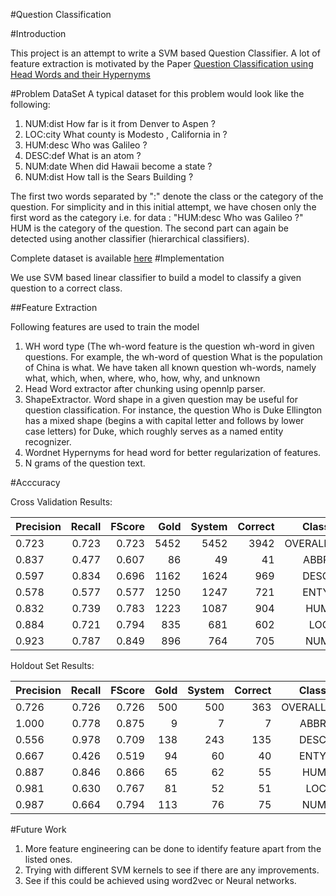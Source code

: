 #Question Classification

#Introduction

This project is an attempt to write a SVM based Question Classifier. A lot of feature extraction is motivated by the Paper [Question Classification using Head Words and their Hypernyms](http://www.aclweb.org/anthology/D08-1097)

#Problem DataSet
A typical dataset for this problem would look like the following:

1. NUM:dist How far is it from Denver to Aspen ?
2. LOC:city What county is Modesto , California in ?
3. HUM:desc Who was Galileo ?
4. DESC:def What is an atom ?
5. NUM:date When did Hawaii become a state ?
6. NUM:dist How tall is the Sears Building ?

The first two words separated by ":" denote the class or the category of the question. For simplicity and in this initial attempt, we have chosen only the first word as the category i.e. for data : "HUM:desc Who was Galileo ?" HUM is the category of the question. The second part can again be detected using another classifier (hierarchical classifiers).

Complete dataset is available [here](http://cogcomp.cs.illinois.edu/Data/QA/QC/train_1000.label)
#Implementation

We use SVM based linear classifier to build a model to classify a given question to a correct class.

##Feature Extraction

Following features are used to train the model

1. WH word type (The wh-word feature is the question wh-word in given questions. For example, the wh-word of question What is the population of China is what. We have taken all known question wh-words, namely what, which, when, where, who, how, why, and unknown
2. Head Word extractor after chunking using opennlp parser.
3. ShapeExtractor. Word shape in a given question may be useful for question classification. For instance, the question Who is Duke Ellington has a mixed shape (begins a with capital letter and follows by lower case letters) for Duke, which roughly serves as a named entity recognizer.
4. Wordnet Hypernyms for head word for better regularization of features.
5. N grams of the question text.

#Acccuracy

Cross Validation Results:


| Precision |   Recall  | FScore | Gold   | System  | Correct |  Class  |
| --------- |----------:| ------:| ------:| -------:| -------:|--------:|
|0.723	|0.723	|0.723|	5452|	5452|	3942|	OVERALL
|0.837	|0.477	|0.607	|86	|49	|41	|ABBR
|0.597	|0.834	|0.696	|1162	|1624	|969	|DESC
|0.578	|0.577	|0.577	|1250	|1247	|721	|ENTY
|0.832	|0.739	|0.783	|1223	|1087	|904	|HUM
|0.884	|0.721	|0.794	|835	|681	|602	|LOC
|0.923	|0.787	|0.849	|896	|764	|705	|NUM


Holdout Set Results:


| Precision |   Recall  | FScore | Gold   | System  | Correct |  Class  |
| --------- |----------:| ------:| ------:| -------:| -------:|--------:|
|0.726	|0.726	|0.726	|500	|500	|363	|OVERALL
|1.000	|0.778	|0.875	|9	|7	|7	|ABBR
|0.556	|0.978	|0.709	|138	|243	|135	|DESC
|0.667	|0.426	|0.519	|94	|60	|40	|ENTY
|0.887	|0.846	|0.866	|65	|62	|55	|HUM
|0.981	|0.630	|0.767	|81	|52	|51	|LOC
|0.987	|0.664	|0.794	|113	|76	|75	|NUM

#Future Work

1. More feature engineering can be done to identify feature apart from the listed ones.
2. Trying with different SVM kernels to see if there are any improvements.
3. See if this could be achieved using word2vec or Neural networks.
